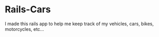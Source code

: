 Rails-Cars
==========

I made this rails app to help me keep track of my vehicles, cars, bikes, motorcycles, etc...
